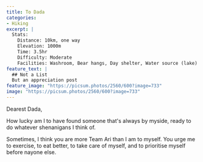 ```yaml
---
title: To Dada
categories:
- Hiking
excerpt: |
  Stats: 
    Distance: 10km, one way
    Elevation: 1000m
    Time: 3.5hr
    Difficulty: Moderate
    Facilities: Washroom, Bear hangs, Day shelter, Water source (lake)
feature_text: |
  ## Not a List
  But an appreciation post
feature_image: "https://picsum.photos/2560/600?image=733"
image: "https://picsum.photos/2560/600?image=733"
---
```


Dearest Dada,

How lucky am I to have found someone that's always by myside, ready to do whatever shenanigans I think of.

Sometimes, I think you are more Team Ari than I am to myself. You urge me to exercise, to eat better, to take care of myself, and to prioritise myself before nayone else.